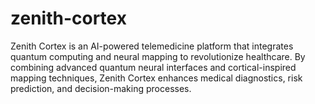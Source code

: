 # zenith-cortex
Zenith Cortex is an AI-powered telemedicine platform that integrates quantum computing and neural mapping to revolutionize healthcare. By combining advanced quantum neural interfaces and cortical-inspired mapping techniques, Zenith Cortex enhances medical diagnostics, risk prediction, and decision-making processes.
